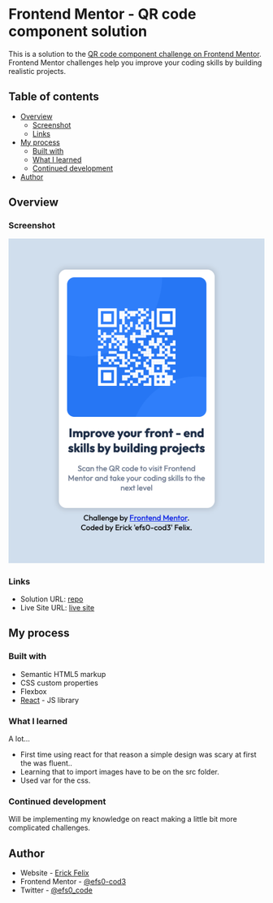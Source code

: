 # Frontend Mentor - QR code component solution

This is a solution to the [QR code component challenge on Frontend Mentor](https://www.frontendmentor.io/challenges/qr-code-component-iux_sIO_H). Frontend Mentor challenges help you improve your coding skills by building realistic projects. 

## Table of contents

- [Overview](#overview)
  - [Screenshot](#screenshot)
  - [Links](#links)
- [My process](#my-process)
  - [Built with](#built-with)
  - [What I learned](#what-i-learned)
  - [Continued development](#continued-development)
- [Author](#author)

## Overview

### Screenshot

<img src='public/design/Screen-shot.png'>

### Links

- Solution URL: [repo](https://github.com/efs0-cod3/firstReactSite)
- Live Site URL: [live site](https://efs0-cod3.github.io/firstReactSite/)

## My process

### Built with

- Semantic HTML5 markup
- CSS custom properties
- Flexbox
- [React](https://reactjs.org/) - JS library

### What I learned

A lot...

- First time using react for that reason a simple design was scary at first the was fluent..
- Learning that to import images have to be on the src folder.
- Used var for the css.

### Continued development

Will be implementing my knowledge on react making a little bit more complicated challenges.

## Author

- Website - [Erick Felix](erickfelix.netlify.app/)
- Frontend Mentor - [@efs0-cod3](https://www.frontendmentor.io/profile/efs0-cod3)
- Twitter - [@efs0_code](https://www.twitter.com/efs0_code)
